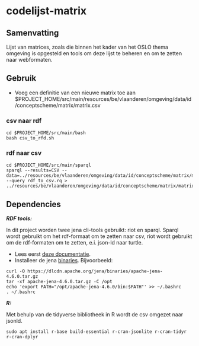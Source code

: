 # codelijst-matrix

## Samenvatting
Lijst van matrices, zoals die binnen het kader van het OSLO thema omgeving is opgesteld en tools om deze lijst te beheren en om te zetten naar webformaten.


## Gebruik

- Voeg een definitie van een nieuwe matrix toe aan $PROJECT_HOME/src/main/resources/be/vlaanderen/omgeving/data/id/conceptscheme/matrix/matrix.csv

### csv naar rdf
```
cd $PROJECT_HOME/src/main/bash
bash csv_to_rfd.sh
```
### rdf naar csv
```
cd $PROJECT_HOME/src/main/sparql
sparql --results=CSV --data=../resources/be/vlaanderen/omgeving/data/id/conceptscheme/matrix/matrix.ttl  --query rdf_to_csv.rq > ../resources/be/vlaanderen/omgeving/data/id/conceptscheme/matrix/matrix.csv
```

## Dependencies

**_RDF tools:_**

In dit project worden twee jena cli-tools gebruikt: riot en sparql.
Sparql wordt gebruikt om het rdf-formaat om te zetten naar csv, riot wordt gebruikt om de rdf-formaten om te zetten, e.i. json-ld naar turtle.
- Lees eerst [deze documentatie](https://jena.apache.org/documentation/tools/index.html).
- Installeer de jena [binaries](https://dlcdn.apache.org/jena/binaries/).
Bijvoorbeeld:
```
curl -O https://dlcdn.apache.org/jena/binaries/apache-jena-4.6.0.tar.gz
tar -xf apache-jena-4.6.0.tar.gz -C /opt
echo 'export PATH="/opt/apache-jena-4.6.0/bin:$PATH"' >> ~/.bashrc
. ~/.bashrc
```

**_R:_**

Met behulp van de tidyverse bibliotheek in R wordt de csv omgezet naar jsonld.
```
sudo apt install r-base build-essential r-cran-jsonlite r-cran-tidyr r-cran-dplyr
```


